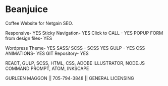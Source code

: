 
# Beanjuice
Coffee Website for Netgain SEO. 

Responsive- YES
Sticky Navigation- YES
Click to CALL - YES
POPUP FORM from design files- YES

Wordpress Theme- YES
SASS/ SCSS - SCSS YES
GULP - YES
CSS ANIMATIONS- YES
GIT Repository- YES

REACT, GULP, SCSS, HTML, CSS, ADOBE ILLUSTRATOR, NODE.JS COMMAND PROMPT, ATOM, INKSCAPE


GURLEEN MAGGON || 705-794-3848 || GENERAL LICENSING
